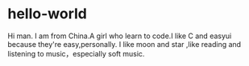 # hello-world
 Hi man.
 I am from China.A girl who learn to code.I like C and easyui because they're easy,personally.
 I like moon and star ,like reading and listening to music，especially soft music.
